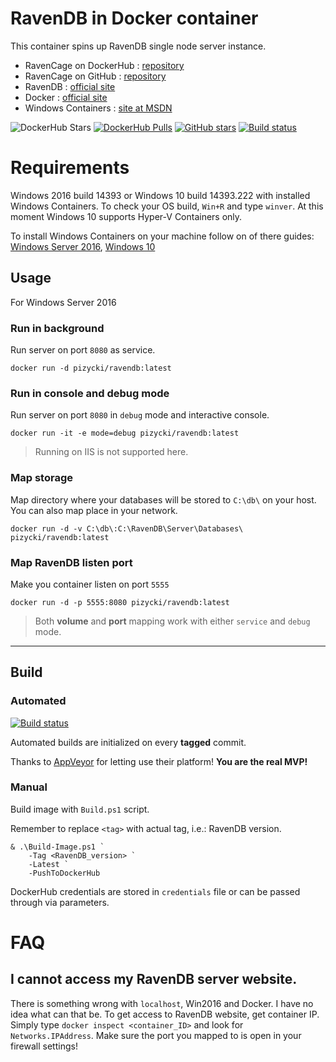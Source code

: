 # RavenDB in Docker container

This container spins up RavenDB single node server instance.

* RavenCage on DockerHub : [repository](https://hub.docker.com/r/pizycki/ravendb/)
* RavenCage on GitHub : [repository](https://github.com/pizycki/RavenCage)
* RavenDB : [official site](https://ravendb.net/)
* Docker : [official site](https://www.docker.com/)
* Windows Containers : [site at MSDN](https://msdn.microsoft.com/virtualization/windowscontainers/containers_welcome)

![DockerHub Stars](https://img.shields.io/docker/stars/pizycki/ravendb.svg) [![DockerHub Pulls](https://img.shields.io/docker/pulls/pizycki/ravendb.svg)]() [![GitHub stars](https://img.shields.io/github/stars/pizycki/ravencage-3.5.svg?style=social&label=Star)]() [![Build status](https://ci.appveyor.com/api/projects/status/ab7oryewihivh46x?svg=true)](https://ci.appveyor.com/project/pizycki/ravencage-3-5)

# Requirements

Windows 2016 build 14393 or Windows 10 build 14393.222 with installed Windows Containers.
To check your OS build, `Win+R` and type `winver`.
At this moment Windows 10 supports Hyper-V Containers only.

To install Windows Containers on your machine follow on of there guides: [Windows Server 2016](https://msdn.microsoft.com/pl-pl/virtualization/windowscontainers/quick_start/quick_start_windows_server), [Windows 10](https://msdn.microsoft.com/en-us/virtualization/windowscontainers/quick_start/quick_start_windows_10)

## Usage
For Windows Server 2016

### Run in background
Run server on port `8080` as service.

```
docker run -d pizycki/ravendb:latest
```

### Run in console and debug mode
Run server on port `8080` in `debug` mode and interactive console.

```
docker run -it -e mode=debug pizycki/ravendb:latest
```

> Running on IIS is not supported here.

### Map storage
Map directory where your databases will be stored to `C:\db\` on your host. You can also map place in your network.
```
docker run -d -v C:\db\:C:\RavenDB\Server\Databases\ pizycki/ravendb:latest 
```

### Map RavenDB listen port
Make you container listen on port `5555`
```
docker run -d -p 5555:8080 pizycki/ravendb:latest 
```

> Both **volume** and **port** mapping work with either `service` and `debug` mode.

---

## Build

### Automated 
[![Build status](https://ci.appveyor.com/api/projects/status/ab7oryewihivh46x?svg=true)](https://ci.appveyor.com/project/pizycki/ravencage-3-5)

Automated builds are initialized on every **tagged** commit. 

Thanks to [AppVeyor](http://appyveyor.com) for letting use their platform! **You are the real MVP!**

### Manual
Build image with `Build.ps1` script.

Remember to replace `<tag>` with actual tag, i.e.: RavenDB version.

```
& .\Build-Image.ps1 ` 
    -Tag <RavenDB_version> `
    -Latest `
    -PushToDockerHub
```

DockerHub credentials are stored in `credentials` file or can be passed through via parameters.

# FAQ

## I cannot access my RavenDB server website.
There is something wrong with `localhost`, Win2016 and Docker. I have no idea what can that be.
To get access to RavenDB website, get container IP. Simply type `docker inspect <container_ID>` and look for `Networks.IPAddress`.
Make sure the port you mapped to is open in your firewall settings!
